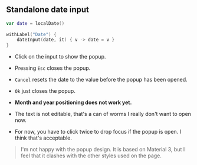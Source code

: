 ## Standalone date input

```kotlin
var date = localDate()
 
withLabel("Date") {
    dateInput(date, it) { v -> date = v }
}
```

* Click on the input to show the popup.
* Pressing `Esc` closes the popup.
* `Cancel` resets the date to the value before the popup has been opened.
* `Ok` just closes the popup.

* **Month and year positioning does not work yet.**
* The text is not editable, that's a can of worms I really don't want to open now.
* For now, you have to click twice to drop focus if the popup is open. I think that's acceptable.

> I'm not happy with the popup design. It is based on Material 3, but I feel that it clashes with the other styles used on the page.